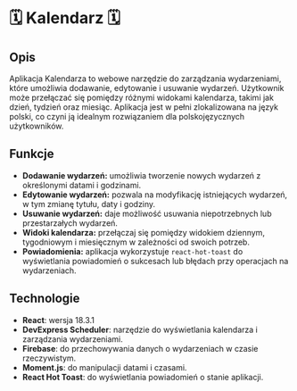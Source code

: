 # 🗓 Kalendarz 🗓

## Opis

Aplikacja Kalendarza to webowe narzędzie do zarządzania wydarzeniami, które umożliwia dodawanie, edytowanie i usuwanie wydarzeń. Użytkownik może przełączać się pomiędzy różnymi widokami kalendarza, takimi jak dzień, tydzień oraz miesiąc. Aplikacja jest w pełni zlokalizowana na język polski, co czyni ją idealnym rozwiązaniem dla polskojęzycznych użytkowników.

## Funkcje

- **Dodawanie wydarzeń:** umożliwia tworzenie nowych wydarzeń z określonymi datami i godzinami.
- **Edytowanie wydarzeń:** pozwala na modyfikację istniejących wydarzeń, w tym zmianę tytułu, daty i godziny.
- **Usuwanie wydarzeń:** daje możliwość usuwania niepotrzebnych lub przestarzałych wydarzeń.
- **Widoki kalendarza:** przełączaj się pomiędzy widokiem dziennym, tygodniowym i miesięcznym w zależności od swoich potrzeb.
- **Powiadomienia:** aplikacja wykorzystuje `react-hot-toast` do wyświetlania powiadomień o sukcesach lub błędach przy operacjach na wydarzeniach.

## Technologie

- **React**: wersja 18.3.1
- **DevExpress Scheduler**: narzędzie do wyświetlania kalendarza i zarządzania wydarzeniami.
- **Firebase**: do przechowywania danych o wydarzeniach w czasie rzeczywistym.
- **Moment.js**: do manipulacji datami i czasami.
- **React Hot Toast**: do wyświetlania powiadomień o stanie aplikacji.
